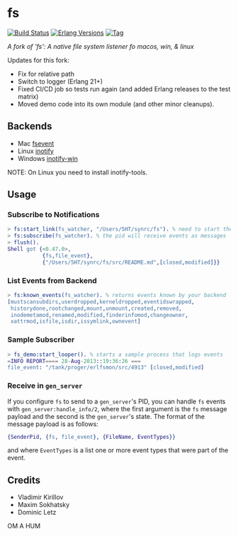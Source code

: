 # fs

[![Build Status][gh-actions-badge]][gh-actions]
[![Erlang Versions][erlang-badge]][versions]
[![Tag][github-tag-badge]][github-tag]

*A fork of 'fs': A native file system listener fo macos, win, & linux*

Updates for this fork:

* Fix for relative path
* Switch to logger (Erlang 21+)
* Fixed CI/CD job so tests run again (and added Erlang releases to the test matrix)
* Moved demo code into its own module (and other minor cleanups).

## Backends

* Mac [fsevent](https://github.com/thibaudgg/rb-fsevent)
* Linux [inotify](https://github.com/rvoicilas/inotify-tools/wiki)
* Windows [inotify-win](https://github.com/thekid/inotify-win)

NOTE: On Linux you need to install inotify-tools.

## Usage

### Subscribe to Notifications

```erlang
> fs:start_link(fs_watcher, "/Users/5HT/synrc/fs"). % need to start the fs watcher
> fs:subscribe(fs_watcher). % the pid will receive events as messages
> flush().
Shell got {<0.47.0>,
           {fs,file_event},
           {"/Users/5HT/synrc/fs/src/README.md",[closed,modified]}}
```

### List Events from Backend

```erlang
> fs:known_events(fs_watcher). % returns events known by your backend
[mustscansubdirs,userdropped,kerneldropped,eventidswrapped,
 historydone,rootchanged,mount,unmount,created,removed,
 inodemetamod,renamed,modified,finderinfomod,changeowner,
 xattrmod,isfile,isdir,issymlink,ownevent]
```

### Sample Subscriber

```erlang
> fs_demo:start_looper(). % starts a sample process that logs events
=INFO REPORT==== 28-Aug-2013::19:36:26 ===
file_event: "/tank/proger/erlfsmon/src/4913" [closed,modified]
```

### Receive in `gen_server`

If you configure `fs` to send to a `gen_server`'s PID, you can handle `fs` events with `gen_server:handle_info/2`, where the first argument is the `fs` message payload and the second is the `gen_server`'s state. The format of the message payload is as follows:

``` erlang
{SenderPid, {fs, file_event}, {FileName, EventTypes}}
```

and where `EventTypes` is a list one or more event types that were part of the event.

## Credits

* Vladimir Kirillov
* Maxim Sokhatsky
* Dominic Letz 

OM A HUM


[//]: ---Named-Links---

[github]: https://github.com/erlsci/fs
[gh-actions-badge]: https://github.com/erlsci/fs/workflows/ci%2Fcd/badge.svg
[gh-actions]: https://github.com/erlsci/fs/actions
[erlang-badge]: https://img.shields.io/badge/erlang-21%E2%88%9226-blue.svg
[versions]: https://github.com/erlsci/fs/blob/master/.github/workflows/cicd.yml
[github-tag]: https://github.com/erlsci/fs/tags
[github-tag-badge]: https://img.shields.io/github/tag/erlsci/fs.svg
[hex-badge]: https://img.shields.io/hexpm/v/fs_erlsci.svg?maxAge=2592000
[hex-package]: https://hex.pm/packages/fs_erlsci
